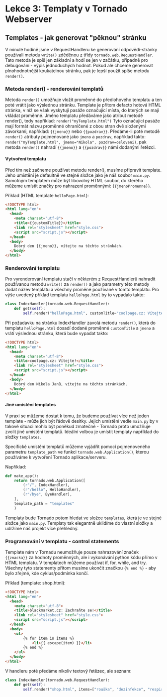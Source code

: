 # Lekce 3: Templaty v Tornado Webserver

## Templates - jak generovat "pěknou" stránku

V minulé hodině jsme v RequestHandleru ke generování odpovědi-stránky používali metodu `write()` zděděnou z třídy `tornado.web.RequestHandler`.
Tato metoda je spíš jen základní a hodí se jen v začátku, případně pro debugování - výpis jednoduchých hodnot.
Pokud ale chceme generovat plnohodnotnější koukatelnou stránku, pak je lepší použít spíše metodu `render()`.

### Metoda render() - renderování templatů

Metoda `render()` umožňuje vložit proměnné do předlohového templatu a ten poté vrátit jako výslednou stránku.
Template je přitom defacto hotová HTML stránka, v níž se však vyskytují pasáže označující místa, do kterých se mají vkládat proměnné.
Jméno templatu předáváme jako atribut metodě render(), tedy například: `render("myTemplate.html")`
Tyto označující pasáže mají formát názvu proměnné ohraničené z obou stran dvě složenými závorkami, například: `{{jmeno}}` nebo `{{pozdrav}}`.
Předáme-li poté metodě `render()` atributy pojmenované jako `jmeno` a `pozdrav`, například takto: `render("myTemplate.html", jmeno="Nikola", pozdrav=osloveni)`, pak metoda `render()` nahradí `{{jmeno}}` a `{{pozdrav}}` námi dodanými řetězci.

#### Vytvoření templatu

Před tím než začneme používat metodu render(), musíme připravit template.
Jeho umístění je defaultně ve stejné složce jako je náš soubor `main.py`.
Samotným templatem může být libovolný HTML soubor, do kterého můžeme umístit značky pro nahrazení proměnnými: `{{jmenoPromenne}}`.

Příklad (HTML template `helloPage.html`):


```html
<!DOCTYPE html>
<html lang="en">
  <head>
    <meta charset="utf-8">
    <title>{{customTitle}}</title>
    <link rel="stylesheet" href="style.css">
    <script src="script.js"></script>
  </head>
  <body>
    Dobrý den {{jmeno}}, vítejte na těchto stránkách. 
  </body>
</html>
```

### Renderování templatu

Pro vyrenderování templatu stačí v některém z RequestHandlerů nahradit používanou metodu `write()` za `render()` a jako parametry této metody dodat název templatu a všechny proměné používané v tomto templatu. 
Pro výše uvedený příklad templatu `helloPage.html` by to vypadalo takto:

```python
class IndexHandler(tornado.web.RequestHandler):
    def get(self):
        self.render("helloPage.html", customTitle="coolpage.cz: Vítejte!", jmeno="Nikola Janů")
```

Při požadavku na stránku IndexHandler zavolá metodu `render()`, která do templatu `helloPage.html` dosadí dodané proměnné `customTitle` a `jmeno` a vrátí výslednou stránku, která bude vypadat takto:

```html
<!DOCTYPE html>
<html lang="en">
  <head>
    <meta charset="utf-8">
    <title>coolpage.cz: Vítejte!</title>
    <link rel="stylesheet" href="style.css">
    <script src="script.js"></script>
  </head>
  <body>
    Dobrý den Nikola Janů, vítejte na těchto stránkách. 
  </body>
</html>
```

#### Jiné umístění templates

V praxi se můžeme dostat k tomu, že budeme používat více než jeden template - může jich být řádově desítky.
Jejich umístění vedle `main.py` by v takové situaci mohlo být poněkud zmatečné - Tornado proto umožňuje zvolit jiné umístění templatů.
Ideální volbou je umístit templaty například do složky `templates`.

Specifické umístění templatů můžeme vyjádřit pomocí pojmenoveného parametru `template_path` ve funkci `tornado.web.Application()`, kterou používáme k vytvoření Tornado aplikace/serveru.

Například:

```python
def make_app():
    return tornado.web.Application([
        (r"/", IndexHandler),
        (r"/hello", HelloHandler),
        (r"/bye", ByeHandler),
    ],
    template_path = "templates"
    )
```

Templaty bude Tornado potom hledat ve složce `templates`, která je ve stejné složce jako `main.py`.
Templaty tak elegantně uklidíme do vlastní složky a udržíme náš projekt více přehledný.


### Programování v templatu - control statements

Template nám v Tornadu neumožňuje pouze nahrazování značek `{{znacka}}` za hodnoty proměnných, ale i vykonávání python kódu přímo v HTML templatu.
V templatech můžeme používat if, for, while, and try.
Všechny tyto statementy přitom musíme ukončit značkou `{% end %}` - aby bylo zřejmé, kde cyklus/podmínka končí.

Příklad (template: shop.html):

```html
<!DOCTYPE html>
<html lang="en">
  <head>
    <meta charset="utf-8">
    <title>blackmarket.cz: Zachraňte se!</title>
    <link rel="stylesheet" href="style.css">
    <script src="script.js"></script>
  </head>
  <body>
    <ul>
        {% for item in items %}
            <li>{{ escape(item) }}</li>
        {% end %}
    </ul>
  </body>
</html>
```

V handleru poté předáme nikoliv textový řetězec, ale seznam:

```python
class IndexHandler(tornado.web.RequestHandler):
    def get(self):
        self.render("shop.html", items=["rouška", "dezinfekce", "respirátor", "brokovnice"])
```

